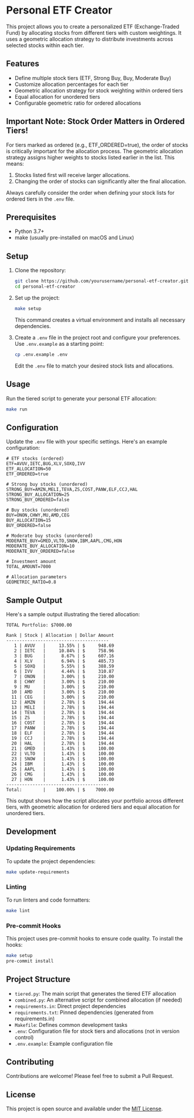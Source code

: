 # Personal ETF Creator

This project allows you to create a personalized ETF (Exchange-Traded Fund) by allocating stocks from different tiers with custom weightings. It uses a geometric allocation strategy to distribute investments across selected stocks within each tier.

## Features

- Define multiple stock tiers (ETF, Strong Buy, Buy, Moderate Buy)
- Customize allocation percentages for each tier
- Geometric allocation strategy for stock weighting within ordered tiers
- Equal allocation for unordered tiers
- Configurable geometric ratio for ordered allocations

## Important Note: Stock Order Matters in Ordered Tiers!

For tiers marked as ordered (e.g., ETF_ORDERED=true), the order of stocks is critically important for the allocation process. The geometric allocation strategy assigns higher weights to stocks listed earlier in the list. This means:

1. Stocks listed first will receive larger allocations.
2. Changing the order of stocks can significantly alter the final allocation.

Always carefully consider the order when defining your stock lists for ordered tiers in the `.env` file.

## Prerequisites

- Python 3.7+
- make (usually pre-installed on macOS and Linux)

## Setup

1. Clone the repository:
   ```sh
   git clone https://github.com/yourusername/personal-etf-creator.git
   cd personal-etf-creator
   ```

2. Set up the project:
   ```sh
   make setup
   ```
   This command creates a virtual environment and installs all necessary dependencies.

3. Create a `.env` file in the project root and configure your preferences. Use `.env.example` as a starting point:
   ```sh
   cp .env.example .env
   ```
   Edit the `.env` file to match your desired stock lists and allocations.

## Usage

Run the tiered script to generate your personal ETF allocation:
```sh
make run
```

## Configuration

Update the `.env` file with your specific settings. Here's an example configuration:

```
# ETF stocks (ordered)
ETF=AVUV,IETC,BUG,XLV,SOXQ,IVV
ETF_ALLOCATION=50
ETF_ORDERED=true

# Strong buy stocks (unordered)
STRONG_BUY=AMZN,MELI,TEVA,ZS,COST,PANW,ELF,CCJ,HAL
STRONG_BUY_ALLOCATION=25
STRONG_BUY_ORDERED=false

# Buy stocks (unordered)
BUY=ONON,CHWY,MU,AMD,CEG
BUY_ALLOCATION=15
BUY_ORDERED=false

# Moderate buy stocks (unordered)
MODERATE_BUY=GMED,VLTO,SNOW,IBM,AAPL,CMG,HON
MODERATE_BUY_ALLOCATION=10
MODERATE_BUY_ORDERED=false

# Investment amount
TOTAL_AMOUNT=7000

# Allocation parameters
GEOMETRIC_RATIO=0.8
```

## Sample Output

Here's a sample output illustrating the tiered allocation:

```
TOTAL Portfolio: $7000.00

Rank | Stock | Allocation | Dollar Amount
---------------------------------------
   1 | AVUV   |     13.55% | $     948.69
   2 | IETC   |     10.84% | $     758.96
   3 | BUG    |      8.67% | $     607.16
   4 | XLV    |      6.94% | $     485.73
   5 | SOXQ   |      5.55% | $     388.59
   6 | IVV    |      4.44% | $     310.87
   7 | ONON   |      3.00% | $     210.00
   8 | CHWY   |      3.00% | $     210.00
   9 | MU     |      3.00% | $     210.00
  10 | AMD    |      3.00% | $     210.00
  11 | CEG    |      3.00% | $     210.00
  12 | AMZN   |      2.78% | $     194.44
  13 | MELI   |      2.78% | $     194.44
  14 | TEVA   |      2.78% | $     194.44
  15 | ZS     |      2.78% | $     194.44
  16 | COST   |      2.78% | $     194.44
  17 | PANW   |      2.78% | $     194.44
  18 | ELF    |      2.78% | $     194.44
  19 | CCJ    |      2.78% | $     194.44
  20 | HAL    |      2.78% | $     194.44
  21 | GMED   |      1.43% | $     100.00
  22 | VLTO   |      1.43% | $     100.00
  23 | SNOW   |      1.43% | $     100.00
  24 | IBM    |      1.43% | $     100.00
  25 | AAPL   |      1.43% | $     100.00
  26 | CMG    |      1.43% | $     100.00
  27 | HON    |      1.43% | $     100.00
---------------------------------------
Total:        |    100.00% | $    7000.00
```

This output shows how the script allocates your portfolio across different tiers, with geometric allocation for ordered tiers and equal allocation for unordered tiers.

## Development

### Updating Requirements

To update the project dependencies:
```sh
make update-requirements
```

### Linting

To run linters and code formatters:
```sh
make lint
```

### Pre-commit Hooks

This project uses pre-commit hooks to ensure code quality. To install the hooks:
```sh
make setup
pre-commit install
```

## Project Structure

- `tiered.py`: The main script that generates the tiered ETF allocation
- `combined.py`: An alternative script for combined allocation (if needed)
- `requirements.in`: Direct project dependencies
- `requirements.txt`: Pinned dependencies (generated from requirements.in)
- `Makefile`: Defines common development tasks
- `.env`: Configuration file for stock tiers and allocations (not in version control)
- `.env.example`: Example configuration file

## Contributing

Contributions are welcome! Please feel free to submit a Pull Request.

## License

This project is open source and available under the [MIT License](LICENSE).
